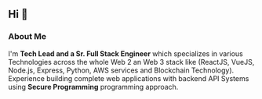 ## Hi :wave:

### About Me
I'm **Tech Lead and a Sr. Full Stack Engineer** which specializes in various Technologies across the whole Web 2 an Web 3 stack like (ReactJS, VueJS, Node.js, Express, Python, AWS services and Blockchain Technology). Experience building complete web applications with backend API Systems using **Secure Programming** programming approach.
